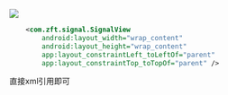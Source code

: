 

![
](C:\Users\Administrator\Documents\微信图片_20200525183040.png)

```xml
    <com.zft.signal.SignalView
        android:layout_width="wrap_content"
        android:layout_height="wrap_content"
        app:layout_constraintLeft_toLeftOf="parent"
        app:layout_constraintTop_toTopOf="parent" />
```

直接xml引用即可